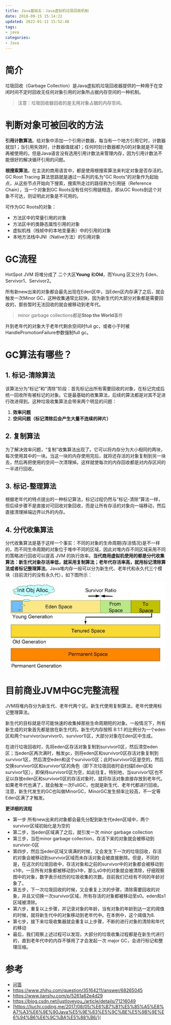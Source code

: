 ```yaml
---
title: Java基础五：Java虚拟机垃圾回收机制
date: 2018-09-15 15:14:22
updated: 2022-01-11 15:52:48
tags:
- java
categories:
- Java
---
```


# 简介

垃圾回收（Garbage Collection）是Java虚拟机垃圾回收器提供的一种用于在空闲时间不定时回收无任何对象引用的对象所占据内存空间的一种机制。

> 注意：垃圾回收器回收的是无用对象占据的内存空间。

<!--more-->

# 判断对象可被回收的方法

**引用计数算法**。给对象中添加一个引用计数器，每当有一个地方引用它时，计数器就加1；当引用失效时，计数器值就减1；任何时刻计数器都为0的对象就是不可能再被使用的。但是Java语言没有选用引用计数法来管理内存，因为引用计数法不能很好的解决循环引用的问题。

**根搜索算法**。在主流的商用语言中，都是使用根搜索算法来判定对象是否存活的。GC Root Tracing 算法思路就是通过一系列的名为"GC  Roots"的对象作为起始点，从这些节点开始向下搜索，搜索所走过的路径称为引用链（Reference Chain），当一个对象到GC Roots没有任何引用链相连，即从GC Roots到这个对象不可达，则证明此对象是不可用的。

可作为GC Roots的对象：

- 方法区中的常量引用的对象
- 方法区中的类静态属性引用的对象
- 虚拟机栈（栈帧中的本地变量表）中的引用的对象
- 本地方法栈中JNI（Native方法）的引用对象

# GC流程

HotSpot JVM 将堆分成了 二个大区**Young** 和**Old**，而Young 区又分为 Eden、Servivor1、Servivor2。

所有新new出来的对象都会最先出现在Eden区中，当Eden区内存满了之后，就会触发一次Minor GC，这种收集通常比较快，因为新生代的大部分对象都是需要回收的，那些暂时无法回收的就会被移动到老年代。

> minor garbage collections都是**Stop the World**事件

升到老年代的对象大于老年代剩余空间时full gc，或者小于时被HandlePromotionFailure参数强制full gc。

# GC算法有哪些？

## 1. 标记-清除算法

该算法分为“标记”和“清除”阶段：首先标记出所有需要回收的对象，在标记完成后统一回收所有被标记的对象。它是最基础的收集算法，后续的算法都是对其不足进行改进得到。这种垃圾收集算法会带来两个明显的问题：

1. **效率问题**
2. **空间问题（标记清除后会产生大量不连续的碎片）**

## 2. 复制算法

为了解决效率问题，“复制”收集算法出现了。它可以将内存分为大小相同的两块，每次使用其中的一块。当这一块的内存使用完后，就将还存活的对象复制到另一块去，然后再把使用的空间一次清理掉。这样就使每次的内存回收都是对内存区间的一半进行回收。

## 3. 标记-整理算法

根据老年代的特点提出的一种标记算法，标记过程仍然与“标记-清除”算法一样，但后续步骤不是直接对可回收对象回收，而是让所有存活的对象向一端移动，然后直接清理掉端边界以外的内存。

## 4. 分代收集算法

分代收集算法是基于这样一个事实：不同的对象的生命周期(存活情况)是不一样的，而不同生命周期的对象位于堆中不同的区域，因此对堆内存不同区域采用不同的策略进行回收可以提高 JVM 的执行效率。**当代商用虚拟机使用的都是分代收集算法：新生代对象存活率低，就采用复制算法；老年代存活率高，就用标记清除算法或者标记整理算法**。Java堆内存一般可以分为新生代、老年代和永久代三个模块（目前流行的没有永久代），如下图所示：

![java-gc-generations](/images/java-gc-generations-16424312637001.jpg)

# 目前商业JVM中GC完整流程

JVM将堆内存分为新生代、老年代两个区。新生代使用复制算法，老年代使用标记整理算法。

新生代的目标就是尽可能快速的收集掉那些生命周期短的对象。一般情况下，所有新生成的对象首先都是放在新生代的。新生代内存按照 8:1:1 的比例分为一个eden区和两个survivor(survivor0，survivor1)区，大部分对象在Eden区中生成。

在进行垃圾回收时，先将eden区存活对象复制到survivor0区，然后清空eden区；当eden区再次满时，触发gc，则将eden区和survivor0区存活对象复制到survivor1区，然后清空eden和这个survivor0区；此时survivor0区是空的，然后交换survivor0区和survivor1区的角色（即下次垃圾回收时会扫描Eden区和survivor1区），即保持survivor0区为空，如此往复。特别地，当survivor1区也不足以存放eden区和survivor0区的存活对象时，就将存活对象直接存放到老年代。如果老年代也满了，就会触发一次FullGC，也就是新生代、老年代都进行回收。注意，新生代发生的GC也叫做MinorGC，MinorGC发生频率比较高，不一定等 Eden区满了才触发。

**更详细的流程**

- 第一步 所有new出来的对象都会最先分配到新生代eden区域中，两个survivor区域初始化是为空的
- 第二步，当eden区域满了之后，就引发一次 minor garbage collection
- 第三步，当在minor garbage collection，存活下来的对象就会被移动到survivor-0区
- 第四步，然后当eden区域又填满的时候，又会发生下一次的垃圾回收，存活的对象会被移动到survivor区域而未存活对象会被直接删除。但是，不同的是，在这次的垃圾回收中，存活对象和之前的survivor中的对象都会被移动到s1中。一旦所有对象都被移动到s1中，那么s0中的对象就会被清除，仔细观察图中的对象，数字表示经历的垃圾收集的次数。目前我们已经有不同的年龄对象了。
- 第五步，下一次垃圾回收的时候，又会重复上次的步骤，清除需要回收的对象，并且又切换一次survivor区域，所有存活的对象都被移动至s0。eden和s1区域被清除。
- 第六步，重复以上步骤，并记录对象的年龄，当有对象的年龄到达一定的阈值的时候，就将新生代中的对象移动到老年代中。在本例中，这个阈值为8.
- 第七步，接下来垃圾收集器就会重复以上步骤，不断的进行对象的清除和年代的移动
- 最后，我们观察上述过程可以发现，大部分的垃圾收集过程都是在新生代进行的，直到老年代中的内存不够用了才会发起一次 major GC，会进行标记和整理压缩。

# 参考

- [问答](https://www.iteye.com/topic/894148)
- https://www.zhihu.com/question/35164211/answer/68265045
- https://www.jianshu.com/p/5261a62e4d29
- https://blog.csdn.net/justloveyou_/article/details/71216049
- [https://liuchi.coding.me/2017/08/05/%E6%B7%B1%E5%85%A5%E8%A7%A3%E6%9E%90Java%E5%9E%83%E5%9C%BE%E5%9B%9E%E6%94%B6%E6%9C%BA%E5%88%B6/](
